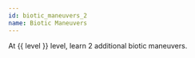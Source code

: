 ```yaml
---
id: biotic_maneuvers_2
name: Biotic Maneuvers
---
```


At {{ level }} level, learn 2 additional biotic maneuvers.
